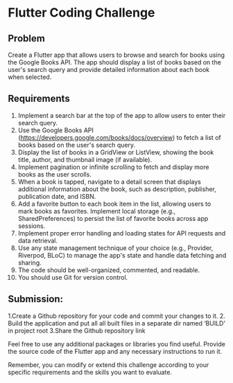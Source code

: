 
# Flutter Coding Challenge

## Problem
Create a Flutter app that allows users to browse and search for books using the Google Books API. The app should display a list of books based on the user's search query and provide detailed information about each book when selected.

## Requirements
1. Implement a search bar at the top of the app to allow users to enter their search query.
2. Use the Google Books API (https://developers.google.com/books/docs/overview) to fetch a list of books based on the user's search query.
3. Display the list of books in a GridView or ListView, showing the book title, author, and thumbnail image (if available).
4. Implement pagination or infinite scrolling to fetch and display more books as the user scrolls.
5. When a book is tapped, navigate to a detail screen that displays additional information about the book, such as description, publisher, publication date, and ISBN.
6. Add a favorite button to each book item in the list, allowing users to mark books as favorites. Implement local storage (e.g., SharedPreferences) to persist the list of favorite books across app sessions.
7. Implement proper error handling and loading states for API requests and data retrieval.
8. Use any state management technique of your choice (e.g., Provider, Riverpod, BLoC) to manage the app's state and handle data fetching and sharing.
9. The code should be well-organized, commented, and readable.
10. You should use Git for version control.

## Submission:
1.Create a Github repository for your code and commit your changes to it.
2. Build the application and put all all built files in a separate dir named ‘BUILD’ in project root
3.Share the Github repository link


Feel free to use any additional packages or libraries you find useful. Provide the source code of the Flutter app and any necessary instructions to run it.

Remember, you can modify or extend this challenge according to your specific requirements and the skills you want to evaluate.
